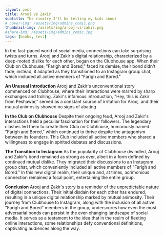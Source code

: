 ```yaml
---
layout: post
title: Arooj vs Zakir
subtitle: The rivalry I'll be telling my kids about
# cover-img: /assets/img/admins_comic.png
thumbnail-img: /assets/img/arooj-vs-zakir.png
#share-img: /assets/img/admins_comic.jpg
tags: [books, test]
---
```


In the fast-paced world of social media, connections can take surprising twists and turns. Arooj and Zakir's digital relationship, characterized by a deep-rooted dislike for each other, began on the Clubhouse app. When their Club on Clubhouse, "Farigh and Bored," faced its demise, their bond didn't fade; instead, it adapted as they transitioned to an Instagram group chat, which included all active members of "Farigh and Bored."

**An Unusual Introduction**
Arooj and Zakir's unconventional story commenced on Clubhouse, where their interactions were marred by sharp exchanges and trolling. Zakir's infamous introduction, "Hey, this is Zakir from Peshawar," served as a constant source of irritation for Arooj, and their mutual animosity showed no signs of abating.

**In the Club on Clubhouse**
Despite their ongoing feud, Arooj and Zakir's interactions held a peculiar fascination for their followers. The legendary clashes led them to create their Club on Clubhouse, humorously named "Farigh and Bored," which continued to thrive despite the antagonism between its founders. This Club included all active members who shared a willingness to engage in spirited debates and discussions.

**The Transition to Instagram**
As the popularity of Clubhouse dwindled, Arooj and Zakir's bond remained as strong as ever, albeit in a form defined by continued mutual dislike. They migrated their discussions to an Instagram group chat, which conveniently included all active members of "Farigh and Bored." In this new digital realm, their unique and, at times, acrimonious connection remained a focal point, entertaining the entire group.

**Conclusion**
Arooj and Zakir's story is a reminder of the unpredictable nature of digital connections. Their initial disdain for each other has endured, resulting in a unique digital relationship marked by mutual animosity. Their journey from Clubhouse to Instagram, along with the inclusion of all active "Farigh and Bored" members in the group, underscores how even the most adversarial bonds can persist in the ever-changing landscape of social media. It serves as a testament to the idea that in the realm of fleeting online interactions, some relationships defy conventional definitions, captivating audiences along the way.